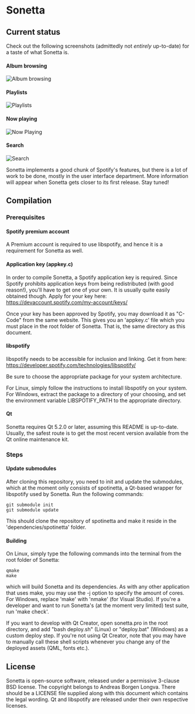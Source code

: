 Sonetta
==========

Current status
----------
Check out the following screenshots (admittedly not *entirely* up-to-date) for a taste of what Sonetta is.

#### Album browsing
![Album browsing](https://raw.github.com/Andlon/sonetta/master/images/albumbrowse.jpg)

#### Playlists
![Playlists](https://raw.github.com/Andlon/sonetta/master/images/playlists.jpg)

#### Now playing
![Now Playing](https://raw.github.com/Andlon/sonetta/master/images/nowplaying.jpg)

#### Search
![Search](https://raw.github.com/Andlon/sonetta/master/images/search.jpg)

Sonetta implements a good chunk of Spotify's features, but there is a lot of work to be done, mostly in the user interface department. More information will appear when Sonetta gets closer to its first release. Stay tuned!

Compilation
--------------
### Prerequisites
#### Spotify premium account
A Premium account is required to use libspotify, and hence it is a requirement for Sonetta as well.

#### Application key (appkey.c)
In order to compile Sonetta, a Spotify application key is required. Since Spotify prohibits application keys from being redistributed (with good reason!), you'll have to get one of your own. It is usually quite easily obtained though. Apply for your key here:
https://devaccount.spotify.com/my-account/keys/

Once your key has been approved by Spotify, you may download it as "C-Code" from the same website. This gives you an 'appkey.c' file which you must place in the root folder of Sonetta. That is, the same directory as this document.

#### libspotify
libspotify needs to be accessible for inclusion and linking. Get it from here:
https://developer.spotify.com/technologies/libspotify/

Be sure to choose the appropriate package for your system architecture.

For Linux, simply follow the instructions to install libspotify on your system. For Windows, extract the package to a directory of your choosing, and set the environment variable LIBSPOTIFY_PATH to the appropriate directory.

#### Qt
Sonetta requires Qt 5.2.0 or later, assuming this README is up-to-date. Usually, the safest route is to get the most recent version available from the Qt online maintenance kit.

### Steps
#### Update submodules
After cloning this repository, you need to init and update the submodules, which at the moment only consists of spotinetta, a Qt-based wrapper for libspotify used by Sonetta. Run the following commands:
    
    git submodule init
    git submodule update
    
This should clone the repository of spotinetta and make it reside in the 'dependencies/spotinetta' folder.

#### Building
On Linux, simply type the following commands into the terminal from the root folder of Sonetta:

    qmake
    make
	
which will build Sonetta and its dependencies. As with any other application that uses make, you may use the -j option to specify the amount of cores. For Windows, replace 'make' with 'nmake' (for Visual Studio). If you're a developer and want to run Sonetta's (at the moment very limited) test suite, run 'make check'. 

If you want to develop with Qt Creator, open sonetta.pro in the root directory, and add "bash deploy.sh" (Linux) or "deploy.bat" (Windows) as a custom deploy step. If you're not using Qt Creator, note that you may have to manually call these shell scripts whenever you change any of the deployed assets (QML, fonts etc.).

License
-------
Sonetta is open-source software, released under a permissive 3-clause BSD license. The copyright belongs to Andreas Borgen Longva. There should be a LICENSE file supplied along with this document which contains the legal wording. Qt and libspotify are released under their own respective licenses.
